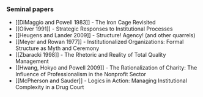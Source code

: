 ### Seminal papers

* [[DiMaggio and Powell 1983]] - The Iron Cage Revisited
* [[Oliver 1991]] - Strategic Responses to Institutional Processes
* [[Heugens and Lander 2009]] - Structure! Agency! (and other quarrels)
* [[Meyer and Rowan 1977]] - Institutionalized Organizations: Formal Structure as Myth and Ceremony
* [[Zbaracki 1998]] - The Rhetoric and Reality of Total Quality Management
* [[Hwang, Hokyo and Powell 2009]] - The Rationalization of Charity: The Influence of Professionalism in the Nonprofit Sector
* [[McPherson and Sauder]] - Logics in Action: Managing Institutional Complexity in a Drug Court